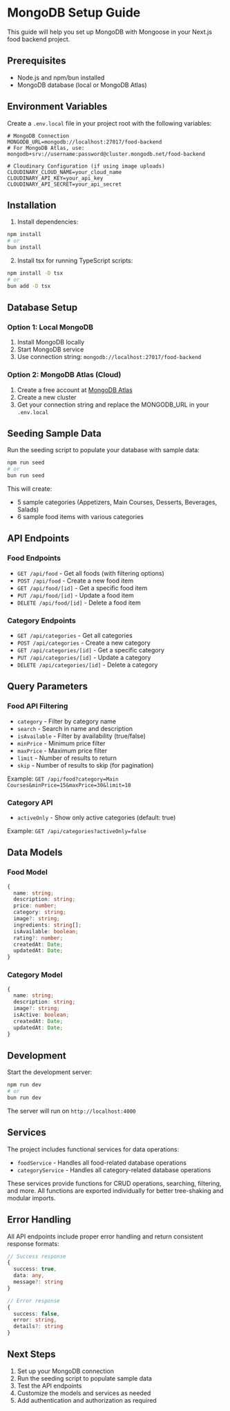 # MongoDB Setup Guide

This guide will help you set up MongoDB with Mongoose in your Next.js food backend project.

## Prerequisites

- Node.js and npm/bun installed
- MongoDB database (local or MongoDB Atlas)

## Environment Variables

Create a `.env.local` file in your project root with the following variables:

```env
# MongoDB Connection
MONGODB_URL=mongodb://localhost:27017/food-backend
# For MongoDB Atlas, use: mongodb+srv://username:password@cluster.mongodb.net/food-backend

# Cloudinary Configuration (if using image uploads)
CLOUDINARY_CLOUD_NAME=your_cloud_name
CLOUDINARY_API_KEY=your_api_key
CLOUDINARY_API_SECRET=your_api_secret
```

## Installation

1. Install dependencies:

```bash
npm install
# or
bun install
```

2. Install tsx for running TypeScript scripts:

```bash
npm install -D tsx
# or
bun add -D tsx
```

## Database Setup

### Option 1: Local MongoDB

1. Install MongoDB locally
2. Start MongoDB service
3. Use connection string: `mongodb://localhost:27017/food-backend`

### Option 2: MongoDB Atlas (Cloud)

1. Create a free account at [MongoDB Atlas](https://www.mongodb.com/atlas)
2. Create a new cluster
3. Get your connection string and replace the MONGODB_URL in your `.env.local`

## Seeding Sample Data

Run the seeding script to populate your database with sample data:

```bash
npm run seed
# or
bun run seed
```

This will create:

- 5 sample categories (Appetizers, Main Courses, Desserts, Beverages, Salads)
- 6 sample food items with various categories

## API Endpoints

### Food Endpoints

- `GET /api/food` - Get all foods (with filtering options)
- `POST /api/food` - Create a new food item
- `GET /api/food/[id]` - Get a specific food item
- `PUT /api/food/[id]` - Update a food item
- `DELETE /api/food/[id]` - Delete a food item

### Category Endpoints

- `GET /api/categories` - Get all categories
- `POST /api/categories` - Create a new category
- `GET /api/categories/[id]` - Get a specific category
- `PUT /api/categories/[id]` - Update a category
- `DELETE /api/categories/[id]` - Delete a category

## Query Parameters

### Food API Filtering

- `category` - Filter by category name
- `search` - Search in name and description
- `isAvailable` - Filter by availability (true/false)
- `minPrice` - Minimum price filter
- `maxPrice` - Maximum price filter
- `limit` - Number of results to return
- `skip` - Number of results to skip (for pagination)

Example: `GET /api/food?category=Main Courses&minPrice=15&maxPrice=30&limit=10`

### Category API

- `activeOnly` - Show only active categories (default: true)

Example: `GET /api/categories?activeOnly=false`

## Data Models

### Food Model

```typescript
{
  name: string;
  description: string;
  price: number;
  category: string;
  image?: string;
  ingredients: string[];
  isAvailable: boolean;
  rating?: number;
  createdAt: Date;
  updatedAt: Date;
}
```

### Category Model

```typescript
{
  name: string;
  description: string;
  image?: string;
  isActive: boolean;
  createdAt: Date;
  updatedAt: Date;
}
```

## Development

Start the development server:

```bash
npm run dev
# or
bun run dev
```

The server will run on `http://localhost:4000`

## Services

The project includes functional services for data operations:

- `foodService` - Handles all food-related database operations
- `categoryService` - Handles all category-related database operations

These services provide functions for CRUD operations, searching, filtering, and more. All functions are exported individually for better tree-shaking and modular imports.

## Error Handling

All API endpoints include proper error handling and return consistent response formats:

```typescript
// Success response
{
  success: true,
  data: any,
  message?: string
}

// Error response
{
  success: false,
  error: string,
  details?: string
}
```

## Next Steps

1. Set up your MongoDB connection
2. Run the seeding script to populate sample data
3. Test the API endpoints
4. Customize the models and services as needed
5. Add authentication and authorization as required
